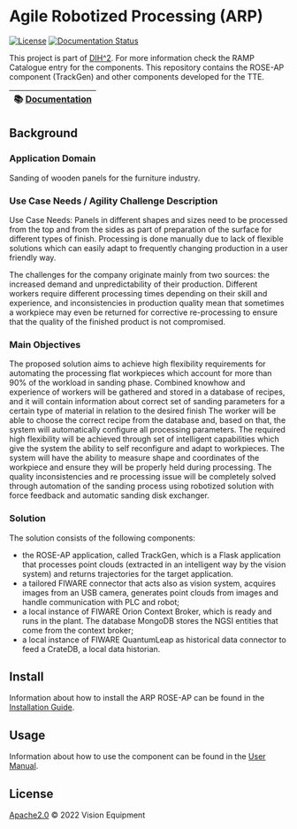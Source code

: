# Agile Robotized Processing (ARP)

[![License](https://img.shields.io/badge/License-Apache%202.0-blue.svg)](https://opensource.org/licenses/Apache-2.0)
[![Documentation Status](https://readthedocs.org/projects/arp/badge/?version=latest)](https://arp.readthedocs.io/en/latest)

This project is part of [DIH^2](http://www.dih-squared.eu/). For more information check the RAMP Catalogue entry for the components.
This repository contains the ROSE-AP component (TrackGen) and other components developed for the TTE.

| :books: [Documentation](https://arp.readthedocs.io/en/latest) |
| --------------------------------------------- | 


## Background

### Application Domain

Sanding of wooden panels for the furniture industry.

### Use Case Needs / Agility Challenge Description

Use Case Needs: Panels in different shapes and sizes need to be processed from the top and from the sides as part of preparation 
of the surface for different types of finish. Processing is done manually due to lack of flexible solutions which can 
easily adapt to frequently changing production in a user friendly way.

The challenges for the company originate mainly from two sources: the
increased demand and unpredictability of their production. Different workers
require different processing times depending on their skill and experience, and
inconsistencies in production quality mean that sometimes a workpiece may
even be returned for corrective re-processing to ensure that the quality of the
finished product is not compromised.

### Main Objectives

The proposed solution aims to achieve high flexibility requirements for automating the processing flat workpieces which account for
more than 90% of the workload in sanding phase.
Combined knowhow and experience of workers will be gathered and stored in a database of recipes, and it will contain information about correct
set of sanding parameters for a certain type of material in relation to the desired finish The worker will be able to choose the correct
recipe from the database and, based on that, the system will automatically configure all processing parameters.
The required high flexibility will be achieved through set of intelligent capabilities which give the system the ability to self reconfigure
and adapt to workpieces. The system will have the ability to measure shape and coordinates of the workpiece and ensure they will be
properly held during processing.
The quality inconsistencies and re processing issue will be completely solved through automation of the sanding process using robotized 
solution with force feedback and automatic sanding disk exchanger.

### Solution

The solution consists of the following components:
- the ROSE-AP application, called TrackGen, which is a Flask application that processes point clouds (extracted in an intelligent way
  by the vision system) and returns trajectories for the target application.
- a tailored FIWARE connector that acts also as vision system, acquires images from an USB camera, generates point clouds from images
  and handle communication with PLC and robot;
- a local instance of FIWARE Orion Context Broker, which is ready and runs in the plant. 
  The database MongoDB stores the NGSI entities that come from the context broker;
- a local instance of FIWARE QuantumLeap as historical data connector to feed a CrateDB, a local data historian.

## Install

Information about how to install the ARP ROSE-AP can be found in the [Installation Guide](installationguide.md).

## Usage

Information about how to use the component can be found in the [User Manual](usermanual.md).

## License

[Apache2.0](LICENSE) © 2022 Vision Equipment 
